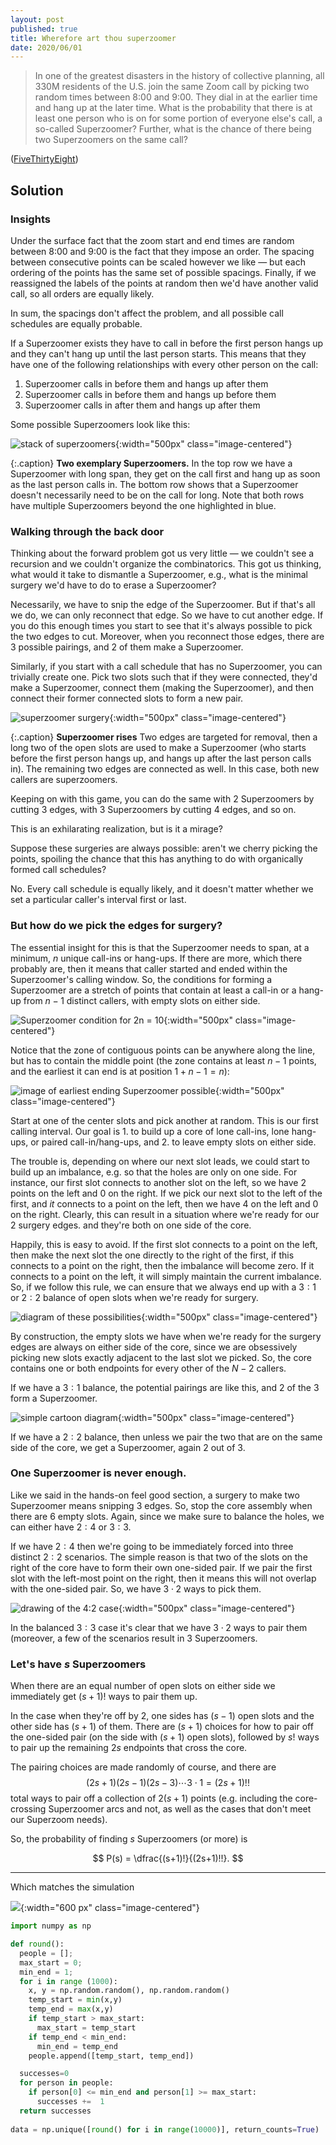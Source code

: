 ```yaml
---
layout: post
published: true
title: Wherefore art thou superzoomer
date: 2020/06/01
---
```


>In one of the greatest disasters in the history  of collective planning, all 330M residents of the U.S. join the same Zoom call by picking two random times between 8:00 and 9:00. They dial in at the earlier time and hang up at the later time. What is the probability that there is at least one person who is on for some portion of everyone else's call, a so-called Superzoomer? Further, what is the chance of there being two Superzoomers on the same call?

<!--more-->

([FiveThirtyEight](https://fivethirtyeight.com/features/can-you-join-the-worlds-biggest-zoom-call/))

## Solution

### Insights

Under the surface fact that the zoom start and end times are random between 8:00 and 9:00 is the fact that they impose an order. The spacing between consecutive points can be scaled however we like — but each ordering of the points has the same set of possible spacings. Finally, if we reassigned the labels of the points at random then we'd have another valid call, so all orders are equally likely. 

In sum, the spacings don't affect the problem, and all possible call schedules are equally probable.

If a Superzoomer exists they have to call in before the first person hangs up and they can't hang up until the last person starts. This means that they have one of the following relationships with every other person on the call:
1. Superzoomer calls in before them and hangs up after them
2. Superzoomer calls in before them and hangs up before them
3. Superzoomer calls in after them and hangs up after them

Some possible Superzoomers look like this:

![stack of superzoomers](/img/2020-05-29-superzoomers-stack.png){:width="500px" class="image-centered"}

{:.caption}
**Two exemplary Superzoomers.** In the top row we have a Superzoomer with long span, they get on the call first and hang up as soon as the last person calls in. The bottom row shows that a Superzoomer doesn't necessarily need to be on the call for long. Note that both rows have multiple Superzoomers beyond the one highlighted in blue.

### Walking through the back door

Thinking about the forward problem got us very little — we couldn't see a recursion and we couldn't organize the combinatorics. This got us thinking, what would it take to dismantle a Superzoomer, e.g., what is the minimal surgery we'd have to do to erase a Superzoomer? 

Necessarily, we have to snip the edge of the Superzoomer. But if that's all we do, we can only reconnect that edge. So we have to cut another edge. If you do this enough times you start to see that it's always possible to pick the two edges to cut. Moreover, when you reconnect those edges, there are $3$ possible pairings, and $2$ of them make a Superzoomer.

Similarly, if you start with a call schedule that has no Superzoomer, you can trivially create one. Pick two slots such that if they were connected, they'd make a Superzoomer, connect them (making the Superzoomer), and then connect their former connected slots to form a new pair. 

![superzoomer surgery](/img/2020-05-29-surgery.gif){:width="500px" class="image-centered"}

{:.caption}
**Superzoomer rises** Two edges are targeted for removal, then a long two of the open slots are used to make a Superzoomer (who starts before the first person hangs up, and hangs up after the last person calls in). The remaining two edges are connected as well. In this case, both new callers are superzoomers.

Keeping on with this game, you can do the same with $2$ Superzoomers by cutting $3$ edges, with $3$ Superzoomers by cutting $4$ edges, and so on.

This is an exhilarating realization, but is it a mirage? 

Suppose these surgeries are always possible: aren't we cherry picking the points, spoiling the chance that this has anything to do with organically formed call schedules? 

No. Every call schedule is equally likely, and it doesn't matter whether we set a particular caller's interval first or last. 

### But how do we pick the edges for surgery?

The essential insight for this is that the Superzoomer needs to span, at a minimum, $n$ unique call-ins or hang-ups. If there are more, which there probably are, then it means that caller started and ended within the Superzoomer's calling window. So, the conditions for forming a Superzoomer are a stretch of points that contain at least a call-in or a hang-up from $n-1$ distinct callers, with empty slots on either side. 

![Superzoomer condition for 2n = 10](/img/2020-05-29-N-core.jpg){:width="500px" class="image-centered"}

Notice that the zone of contiguous points can be anywhere along the line, but has to contain the middle point (the zone contains at least $n-1$ points, and the earliest it can end is at position $1 + n - 1 = n$):

![image of earliest ending Superzoomer possible](/img/2020-05-29-earliest-superzoomer.jpg){:width="500px" class="image-centered"}

Start at one of the center slots and pick another at random. This is our first calling interval. Our goal is 1. to build up a core of lone call-ins, lone hang-ups, or paired call-in/hang-ups, and 2. to leave empty slots on either side. 

The trouble is, depending on where our next slot leads, we could start to build up an imbalance, e.g. so that the holes are only on one side. For instance, our first slot connects to another slot on the left, so we have $2$ points on the left and $0$ on the right. If we pick our next slot to the left of the first, and _it_ connects to a point on the left, then we have $4$ on the left and $0$ on the right. Clearly, this can result in a situation where we're ready for our $2$ surgery edges. and they're both on one side of the core. 

Happily, this is easy to avoid. If the first slot connects to a point on the left, then make the next slot the one directly to the right of the first, if this connects to a point on the right, then the imbalance will become zero. If it connects to a point on the left, it will simply maintain the current imbalance. So, if we follow this rule, we can ensure that we always end up with a $3:1$ or $2:2$ balance of open slots when we're ready for surgery.

![diagram of these possibilities](/img/2020-05-29-core-construction.png){:width="500px" class="image-centered"}

By construction, the empty slots we have when we're ready for the surgery edges are always on either side of the core, since we are obsessively picking new slots exactly adjacent to the last slot we picked. So, the core contains one or both endpoints for every other of the $N - 2$ callers. 

If we have a $3:1$ balance, the potential pairings are like this, and $2$ of the $3$ form a Superzoomer. 

![simple cartoon diagram](/img/2020-05-29-pairing-1-3.jpg){:width="500px" class="image-centered"}

If we have a $2:2$ balance, then unless we pair the two that are on the same side of the core, we get a Superzoomer, again $2$ out of $3$.

### One Superzoomer is never enough.

Like we said in the hands-on feel good section, a surgery to make two Superzoomer means snipping $3$ edges. So, stop the core assembly when there are $6$ empty slots. Again, since we make sure to balance the holes, we can either have $2:4$ or $3:3$. 

If we have $2:4$ then we're going to be immediately forced into three distinct $2:2$ scenarios. The simple reason is that two of the slots on the right of the core have to form their own one-sided pair. If we pair the first slot with the left-most point on the right, then it means this will not overlap with the one-sided pair. So, we have $3\cdot 2$ ways to pick them. 

![drawing of the 4:2 case](/img/2020-05-29-pairing-2-4.png){:width="500px" class="image-centered"}

In the balanced $3:3$ case it's clear that we have $3\cdot 2$ ways to pair them (moreover, a few of the scenarios result in $3$ Superzoomers. 

### Let's have $s$ Superzoomers

When there are an equal number of open slots on either side we immediately get $(s+1)!$ ways to pair them up.

In the case when they're off by $2$, one sides has $(s-1)$ open slots and the other side has $(s+1)$ of them. There are $(s+1)$ choices for how to pair off the one-sided pair (on the side with $(s+1)$ open slots), followed by $s!$ ways to pair up the remaining $2s$ endpoints that cross the core. 

The pairing choices are made randomly of course, and there are 
$$(2s+1)(2s-1)(2s-3)\cdots 3\cdot 1 = (2s+1)!!$$ 
total ways to pair off a collection of $2(s+1)$ points (e.g. including the core-crossing Superzoomer arcs and not, as well as the cases that don't meet our Superzoom needs). 

So, the probability of finding $s$ Superzoomers (or more) is

$$
P(s) = \dfrac{(s+1)!}{(2s+1)!!}.
$$

---

Which matches the simulation

![](/img/2020-05-29-templot.png){:width="600 px" class="image-centered"}


```python
import numpy as np

def round():
  people = [];
  max_start = 0;
  min_end = 1;
  for i in range (1000):
    x, y = np.random.random(), np.random.random()
    temp_start = min(x,y)
    temp_end = max(x,y)
    if temp_start > max_start:
      max_start = temp_start
    if temp_end < min_end:
      min_end = temp_end
    people.append([temp_start, temp_end])

  successes=0
  for person in people:
    if person[0] <= min_end and person[1] >= max_start:
      successes +=  1
  return successes
  
data = np.unique([round() for i in range(10000)], return_counts=True) 
```

<br>
